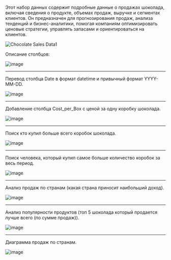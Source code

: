 Этот набор данных содержит подробные данные о продажах шоколада, включая сведения о продукте, объемах продаж, выручке и сегментах клиентов. Он предназначен для прогнозирования продаж, анализа тенденций и бизнес-аналитики, помогая компаниям оптимизировать ценовые стратегии, управлять запасами и ориентироваться на клиентов.

![Chocolate Sales Data1](https://github.com/user-attachments/assets/75b798ab-5aff-43f6-b564-d74d119c61c1)

Описание столбцов:


![image](https://github.com/user-attachments/assets/8b4c3363-d43f-4588-9edf-84c2899ba74d)


--------------------------------------------
Перевод столбца Date в формат datetime и привычный формат YYYY-MM-DD.

![image](https://github.com/user-attachments/assets/38143cc7-1744-4483-899b-1ba1383290b8)


------------------------------------
Добавление столбца Cost_per_Box с ценой за одну коробку шоколада.

![image](https://github.com/user-attachments/assets/2cdd2327-a81f-41fb-bd89-aaba92ee8842)

------------------------------------
Поиск кто купил больше всего коробок шоколада.

![image](https://github.com/user-attachments/assets/4616f281-49bc-4e83-bba5-eb7028fb3d82)

------------------------------------
Поиск человека, который купил самое больше количество коробок за весь период.

![image](https://github.com/user-attachments/assets/4dc83a21-beb2-4d89-98a8-5341f16ad0a6)

------------------------------------
 Анализ продаж по странам (какая страна приносит наибольший доход).

![image](https://github.com/user-attachments/assets/4b0ce6ae-b8ac-457d-a26c-0fa0a9bad196)

------------------------------------
Анализ популярности продуктов (топ 5 шоколада который продается лучше всего (по сумме продаж)).

![image](https://github.com/user-attachments/assets/b7dd31ec-a528-444a-9c8d-12fc82d76682)

------------------------------------
Диаграмма продаж по странам.

![image](https://github.com/user-attachments/assets/318f1669-ad5b-4bdc-8862-77cb8ab87328)

